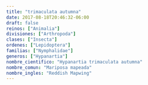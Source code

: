 ```yaml
---
title: "trimaculata autumna"
date: 2017-08-18T20:46:32-06:00
draft: false
reinos: ["Animalia"]
divisiones: ["Arthropoda"]
clases: ["Insecta"]
ordenes: ["Lepidoptera"]
familias: ["Nymphalidae"]
generos: ["Hypanartia"]
nombre_cientifico: "Hypanartia trimaculata autumna"
nombre_comun: "Mariposa mapeada"
nombre_ingles: "Reddish Mapwing"
---
```

